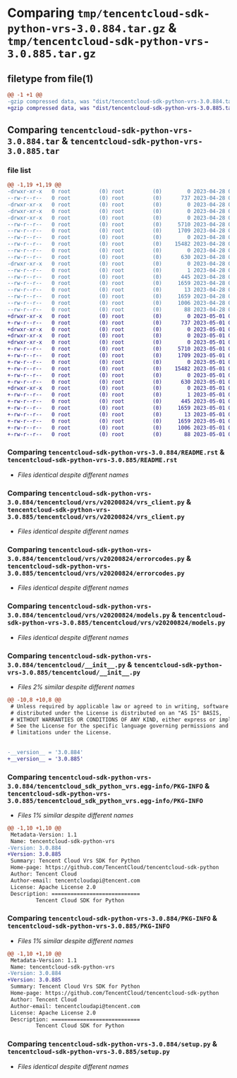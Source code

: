 # Comparing `tmp/tencentcloud-sdk-python-vrs-3.0.884.tar.gz` & `tmp/tencentcloud-sdk-python-vrs-3.0.885.tar.gz`

## filetype from file(1)

```diff
@@ -1 +1 @@
-gzip compressed data, was "dist/tencentcloud-sdk-python-vrs-3.0.884.tar", last modified: Fri Apr 28 02:47:38 2023, max compression
+gzip compressed data, was "dist/tencentcloud-sdk-python-vrs-3.0.885.tar", last modified: Mon May  1 00:59:19 2023, max compression
```

## Comparing `tencentcloud-sdk-python-vrs-3.0.884.tar` & `tencentcloud-sdk-python-vrs-3.0.885.tar`

### file list

```diff
@@ -1,19 +1,19 @@
-drwxr-xr-x   0 root         (0) root         (0)        0 2023-04-28 02:47:38.000000 tencentcloud-sdk-python-vrs-3.0.884/
--rw-r--r--   0 root         (0) root         (0)      737 2023-04-28 02:47:37.000000 tencentcloud-sdk-python-vrs-3.0.884/README.rst
-drwxr-xr-x   0 root         (0) root         (0)        0 2023-04-28 02:47:38.000000 tencentcloud-sdk-python-vrs-3.0.884/tencentcloud/
-drwxr-xr-x   0 root         (0) root         (0)        0 2023-04-28 02:47:38.000000 tencentcloud-sdk-python-vrs-3.0.884/tencentcloud/vrs/
-drwxr-xr-x   0 root         (0) root         (0)        0 2023-04-28 02:47:38.000000 tencentcloud-sdk-python-vrs-3.0.884/tencentcloud/vrs/v20200824/
--rw-r--r--   0 root         (0) root         (0)     5710 2023-04-28 02:47:37.000000 tencentcloud-sdk-python-vrs-3.0.884/tencentcloud/vrs/v20200824/vrs_client.py
--rw-r--r--   0 root         (0) root         (0)     1709 2023-04-28 02:47:37.000000 tencentcloud-sdk-python-vrs-3.0.884/tencentcloud/vrs/v20200824/errorcodes.py
--rw-r--r--   0 root         (0) root         (0)        0 2023-04-28 02:47:37.000000 tencentcloud-sdk-python-vrs-3.0.884/tencentcloud/vrs/v20200824/__init__.py
--rw-r--r--   0 root         (0) root         (0)    15482 2023-04-28 02:47:37.000000 tencentcloud-sdk-python-vrs-3.0.884/tencentcloud/vrs/v20200824/models.py
--rw-r--r--   0 root         (0) root         (0)        0 2023-04-28 02:47:37.000000 tencentcloud-sdk-python-vrs-3.0.884/tencentcloud/vrs/__init__.py
--rw-r--r--   0 root         (0) root         (0)      630 2023-04-28 02:47:37.000000 tencentcloud-sdk-python-vrs-3.0.884/tencentcloud/__init__.py
-drwxr-xr-x   0 root         (0) root         (0)        0 2023-04-28 02:47:38.000000 tencentcloud-sdk-python-vrs-3.0.884/tencentcloud_sdk_python_vrs.egg-info/
--rw-r--r--   0 root         (0) root         (0)        1 2023-04-28 02:47:38.000000 tencentcloud-sdk-python-vrs-3.0.884/tencentcloud_sdk_python_vrs.egg-info/dependency_links.txt
--rw-r--r--   0 root         (0) root         (0)      445 2023-04-28 02:47:38.000000 tencentcloud-sdk-python-vrs-3.0.884/tencentcloud_sdk_python_vrs.egg-info/SOURCES.txt
--rw-r--r--   0 root         (0) root         (0)     1659 2023-04-28 02:47:38.000000 tencentcloud-sdk-python-vrs-3.0.884/tencentcloud_sdk_python_vrs.egg-info/PKG-INFO
--rw-r--r--   0 root         (0) root         (0)       13 2023-04-28 02:47:38.000000 tencentcloud-sdk-python-vrs-3.0.884/tencentcloud_sdk_python_vrs.egg-info/top_level.txt
--rw-r--r--   0 root         (0) root         (0)     1659 2023-04-28 02:47:38.000000 tencentcloud-sdk-python-vrs-3.0.884/PKG-INFO
--rw-r--r--   0 root         (0) root         (0)     1006 2023-04-28 02:47:37.000000 tencentcloud-sdk-python-vrs-3.0.884/setup.py
--rw-r--r--   0 root         (0) root         (0)       88 2023-04-28 02:47:38.000000 tencentcloud-sdk-python-vrs-3.0.884/setup.cfg
+drwxr-xr-x   0 root         (0) root         (0)        0 2023-05-01 00:59:19.000000 tencentcloud-sdk-python-vrs-3.0.885/
+-rw-r--r--   0 root         (0) root         (0)      737 2023-05-01 00:59:19.000000 tencentcloud-sdk-python-vrs-3.0.885/README.rst
+drwxr-xr-x   0 root         (0) root         (0)        0 2023-05-01 00:59:19.000000 tencentcloud-sdk-python-vrs-3.0.885/tencentcloud/
+drwxr-xr-x   0 root         (0) root         (0)        0 2023-05-01 00:59:19.000000 tencentcloud-sdk-python-vrs-3.0.885/tencentcloud/vrs/
+drwxr-xr-x   0 root         (0) root         (0)        0 2023-05-01 00:59:19.000000 tencentcloud-sdk-python-vrs-3.0.885/tencentcloud/vrs/v20200824/
+-rw-r--r--   0 root         (0) root         (0)     5710 2023-05-01 00:59:19.000000 tencentcloud-sdk-python-vrs-3.0.885/tencentcloud/vrs/v20200824/vrs_client.py
+-rw-r--r--   0 root         (0) root         (0)     1709 2023-05-01 00:59:19.000000 tencentcloud-sdk-python-vrs-3.0.885/tencentcloud/vrs/v20200824/errorcodes.py
+-rw-r--r--   0 root         (0) root         (0)        0 2023-05-01 00:59:19.000000 tencentcloud-sdk-python-vrs-3.0.885/tencentcloud/vrs/v20200824/__init__.py
+-rw-r--r--   0 root         (0) root         (0)    15482 2023-05-01 00:59:19.000000 tencentcloud-sdk-python-vrs-3.0.885/tencentcloud/vrs/v20200824/models.py
+-rw-r--r--   0 root         (0) root         (0)        0 2023-05-01 00:59:19.000000 tencentcloud-sdk-python-vrs-3.0.885/tencentcloud/vrs/__init__.py
+-rw-r--r--   0 root         (0) root         (0)      630 2023-05-01 00:59:19.000000 tencentcloud-sdk-python-vrs-3.0.885/tencentcloud/__init__.py
+drwxr-xr-x   0 root         (0) root         (0)        0 2023-05-01 00:59:19.000000 tencentcloud-sdk-python-vrs-3.0.885/tencentcloud_sdk_python_vrs.egg-info/
+-rw-r--r--   0 root         (0) root         (0)        1 2023-05-01 00:59:19.000000 tencentcloud-sdk-python-vrs-3.0.885/tencentcloud_sdk_python_vrs.egg-info/dependency_links.txt
+-rw-r--r--   0 root         (0) root         (0)      445 2023-05-01 00:59:19.000000 tencentcloud-sdk-python-vrs-3.0.885/tencentcloud_sdk_python_vrs.egg-info/SOURCES.txt
+-rw-r--r--   0 root         (0) root         (0)     1659 2023-05-01 00:59:19.000000 tencentcloud-sdk-python-vrs-3.0.885/tencentcloud_sdk_python_vrs.egg-info/PKG-INFO
+-rw-r--r--   0 root         (0) root         (0)       13 2023-05-01 00:59:19.000000 tencentcloud-sdk-python-vrs-3.0.885/tencentcloud_sdk_python_vrs.egg-info/top_level.txt
+-rw-r--r--   0 root         (0) root         (0)     1659 2023-05-01 00:59:19.000000 tencentcloud-sdk-python-vrs-3.0.885/PKG-INFO
+-rw-r--r--   0 root         (0) root         (0)     1006 2023-05-01 00:59:19.000000 tencentcloud-sdk-python-vrs-3.0.885/setup.py
+-rw-r--r--   0 root         (0) root         (0)       88 2023-05-01 00:59:19.000000 tencentcloud-sdk-python-vrs-3.0.885/setup.cfg
```

### Comparing `tencentcloud-sdk-python-vrs-3.0.884/README.rst` & `tencentcloud-sdk-python-vrs-3.0.885/README.rst`

 * *Files identical despite different names*

### Comparing `tencentcloud-sdk-python-vrs-3.0.884/tencentcloud/vrs/v20200824/vrs_client.py` & `tencentcloud-sdk-python-vrs-3.0.885/tencentcloud/vrs/v20200824/vrs_client.py`

 * *Files identical despite different names*

### Comparing `tencentcloud-sdk-python-vrs-3.0.884/tencentcloud/vrs/v20200824/errorcodes.py` & `tencentcloud-sdk-python-vrs-3.0.885/tencentcloud/vrs/v20200824/errorcodes.py`

 * *Files identical despite different names*

### Comparing `tencentcloud-sdk-python-vrs-3.0.884/tencentcloud/vrs/v20200824/models.py` & `tencentcloud-sdk-python-vrs-3.0.885/tencentcloud/vrs/v20200824/models.py`

 * *Files identical despite different names*

### Comparing `tencentcloud-sdk-python-vrs-3.0.884/tencentcloud/__init__.py` & `tencentcloud-sdk-python-vrs-3.0.885/tencentcloud/__init__.py`

 * *Files 2% similar despite different names*

```diff
@@ -10,8 +10,8 @@
 # Unless required by applicable law or agreed to in writing, software
 # distributed under the License is distributed on an "AS IS" BASIS,
 # WITHOUT WARRANTIES OR CONDITIONS OF ANY KIND, either express or implied.
 # See the License for the specific language governing permissions and
 # limitations under the License.
 
 
-__version__ = '3.0.884'
+__version__ = '3.0.885'
```

### Comparing `tencentcloud-sdk-python-vrs-3.0.884/tencentcloud_sdk_python_vrs.egg-info/PKG-INFO` & `tencentcloud-sdk-python-vrs-3.0.885/tencentcloud_sdk_python_vrs.egg-info/PKG-INFO`

 * *Files 1% similar despite different names*

```diff
@@ -1,10 +1,10 @@
 Metadata-Version: 1.1
 Name: tencentcloud-sdk-python-vrs
-Version: 3.0.884
+Version: 3.0.885
 Summary: Tencent Cloud Vrs SDK for Python
 Home-page: https://github.com/TencentCloud/tencentcloud-sdk-python
 Author: Tencent Cloud
 Author-email: tencentcloudapi@tencent.com
 License: Apache License 2.0
 Description: ============================
         Tencent Cloud SDK for Python
```

### Comparing `tencentcloud-sdk-python-vrs-3.0.884/PKG-INFO` & `tencentcloud-sdk-python-vrs-3.0.885/PKG-INFO`

 * *Files 1% similar despite different names*

```diff
@@ -1,10 +1,10 @@
 Metadata-Version: 1.1
 Name: tencentcloud-sdk-python-vrs
-Version: 3.0.884
+Version: 3.0.885
 Summary: Tencent Cloud Vrs SDK for Python
 Home-page: https://github.com/TencentCloud/tencentcloud-sdk-python
 Author: Tencent Cloud
 Author-email: tencentcloudapi@tencent.com
 License: Apache License 2.0
 Description: ============================
         Tencent Cloud SDK for Python
```

### Comparing `tencentcloud-sdk-python-vrs-3.0.884/setup.py` & `tencentcloud-sdk-python-vrs-3.0.885/setup.py`

 * *Files identical despite different names*

